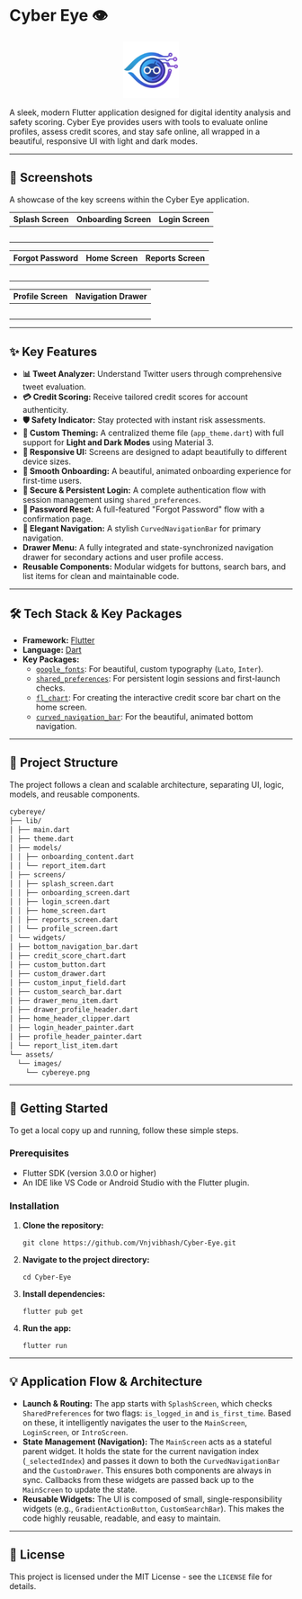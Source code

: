 # Cyber Eye 👁️

<p align="center">
  <img src="assets/images/logo.png?raw=true" alt="Cyber Eye Logo" height="100"/>
</p>

A sleek, modern Flutter application designed for digital identity analysis and safety scoring. Cyber Eye provides users with tools to evaluate online profiles, assess credit scores, and stay safe online, all wrapped in a beautiful, responsive UI with light and dark modes.

---

## 📸 Screenshots

A showcase of the key screens within the Cyber Eye application.

| Splash Screen                                      | Onboarding Screen                                          | Login Screen                                       |
| -------------------------------------------------- | ---------------------------------------------------------- | -------------------------------------------------- |
| <!-- Add your splash screen screenshot here -->     | <!-- Add your onboarding screen screenshot here -->         | <!-- Add your login screen screenshot here -->      |
| <img src="" width="250">                            | <img src="" width="250">                                   | <img src="" width="250">                            |

| Forgot Password                                    | Home Screen                                                | Reports Screen                                     |
| -------------------------------------------------- | ---------------------------------------------------------- | -------------------------------------------------- |
| <!-- Add your forgot password screenshot here -->   | <!-- Add your home screen screenshot here -->               | <!-- Add your reports screen screenshot here -->   |
| <img src="" width="250">                            | <img src="" width="250">                                   | <img src="" width="250">                            |

| Profile Screen                                     | Navigation Drawer                                          |
| -------------------------------------------------- | ---------------------------------------------------------- |
| <!-- Add your profile screen screenshot here -->    | <!-- Add your navigation drawer screenshot here -->         |
| <img src="" width="250">                            | <img src="" width="250">                                   |


---

## ✨ Key Features

-   **📊 Tweet Analyzer:** Understand Twitter users through comprehensive tweet evaluation.
-   **💳 Credit Scoring:** Receive tailored credit scores for account authenticity.
-   **🛡️ Safety Indicator:** Stay protected with instant risk assessments.
-   **🎨 Custom Theming:** A centralized theme file (`app_theme.dart`) with full support for **Light and Dark Modes** using Material 3.
-   **📱 Responsive UI:** Screens are designed to adapt beautifully to different device sizes.
-   **🚀 Smooth Onboarding:** A beautiful, animated onboarding experience for first-time users.
-   **🔐 Secure & Persistent Login:** A complete authentication flow with session management using `shared_preferences`.
-   **🔑 Password Reset:** A full-featured "Forgot Password" flow with a confirmation page.
-   **🌊 Elegant Navigation:** A stylish `CurvedNavigationBar` for primary navigation.
-   **Drawer Menu:** A fully integrated and state-synchronized navigation drawer for secondary actions and user profile access.
-   **Reusable Components:** Modular widgets for buttons, search bars, and list items for clean and maintainable code.

---

## 🛠️ Tech Stack & Key Packages

-   **Framework:** [Flutter](https://flutter.dev/)
-   **Language:** [Dart](https://dart.dev/)
-   **Key Packages:**
    -   [`google_fonts`](https://pub.dev/packages/google_fonts): For beautiful, custom typography (`Lato`, `Inter`).
    -   [`shared_preferences`](https://pub.dev/packages/shared_preferences): For persistent login sessions and first-launch checks.
    -   [`fl_chart`](https://pub.dev/packages/fl_chart): For creating the interactive credit score bar chart on the home screen.
    -   [`curved_navigation_bar`](https://pub.dev/packages/curved_navigation_bar): For the beautiful, animated bottom navigation.

---

## 📂 Project Structure

The project follows a clean and scalable architecture, separating UI, logic, models, and reusable components.

```
cybereye/
├── lib/
│ ├── main.dart
│ ├── theme.dart
│ ├── models/
│ │ ├── onboarding_content.dart
│ │ └── report_item.dart
│ ├── screens/
│ │ ├── splash_screen.dart
│ │ ├── onboarding_screen.dart
│ │ ├── login_screen.dart
│ │ ├── home_screen.dart
│ │ ├── reports_screen.dart
│ │ └── profile_screen.dart
│ └── widgets/
│ ├── bottom_navigation_bar.dart
│ ├── credit_score_chart.dart
│ ├── custom_button.dart
│ ├── custom_drawer.dart
│ ├── custom_input_field.dart
│ ├── custom_search_bar.dart
│ ├── drawer_menu_item.dart
│ ├── drawer_profile_header.dart
│ ├── home_header_clipper.dart
│ ├── login_header_painter.dart
│ ├── profile_header_painter.dart
│ └── report_list_item.dart
└── assets/
  └── images/
    └── cybereye.png
```

---

## 🚀 Getting Started

To get a local copy up and running, follow these simple steps.

### Prerequisites

-   Flutter SDK (version 3.0.0 or higher)
-   An IDE like VS Code or Android Studio with the Flutter plugin.

### Installation

1.  **Clone the repository:**
    ```
    git clone https://github.com/Vnjvibhash/Cyber-Eye.git
    ```
2.  **Navigate to the project directory:**
    ```
    cd Cyber-Eye
    ```
3.  **Install dependencies:**
    ```
    flutter pub get
    ```
4.  **Run the app:**
    ```
    flutter run
    ```

---

## 💡 Application Flow & Architecture

-   **Launch & Routing:** The app starts with `SplashScreen`, which checks `SharedPreferences` for two flags: `is_logged_in` and `is_first_time`. Based on these, it intelligently navigates the user to the `MainScreen`, `LoginScreen`, or `IntroScreen`.
-   **State Management (Navigation):** The `MainScreen` acts as a stateful parent widget. It holds the state for the current navigation index (`_selectedIndex`) and passes it down to both the `CurvedNavigationBar` and the `CustomDrawer`. This ensures both components are always in sync. Callbacks from these widgets are passed back up to the `MainScreen` to update the state.
-   **Reusable Widgets:** The UI is composed of small, single-responsibility widgets (e.g., `GradientActionButton`, `CustomSearchBar`). This makes the code highly reusable, readable, and easy to maintain.

---

## 📜 License

This project is licensed under the MIT License - see the `LICENSE` file for details.


